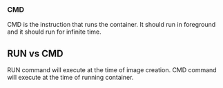 ### CMD
CMD is the instruction that runs the container. It should run in foreground and it should run for infinite time.

## RUN vs CMD
RUN command will execute at the time of image creation.
CMD command will execute at the time of running container.